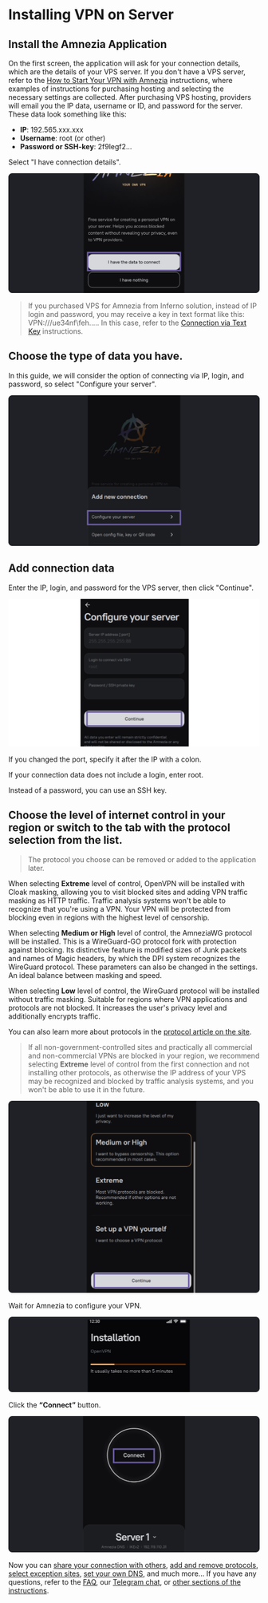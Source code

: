 # Installing VPN on Server

## Install the Amnezia Application

On the first screen, the application will ask for your connection details, which are the details of your VPS server. If you don't have a VPS server, refer to the [How to Start Your VPN with Amnezia] instructions, where examples of instructions for purchasing hosting and selecting the necessary settings are collected. After purchasing VPS hosting, providers will email you the IP data, username or ID, and password for the server. These data look something like this:

- **IP**: 192.565.xxx.xxx
- **Username**: root (or other)
- **Password or SSH-key**: 2f9legf2...

Select "I have connection details".

![](https://raw.githubusercontent.com/amnezia-vpn/amnezia.org-content/master/docs/en/instructions/01_auto-install/img/ai_en_1.png)

> If you purchased VPS for Amnezia from Inferno solution, instead of IP login and password, you may receive a key in text format like this: VPN:///ue34nf\feh..... In this case, refer to the [Connection via Text Key] instructions.

## Choose the type of data you have.

In this guide, we will consider the option of connecting via IP, login, and password, so select "Configure your server".

![](https://raw.githubusercontent.com/amnezia-vpn/amnezia.org-content/master/docs/en/instructions/01_auto-install/img/ai_en_2.png)

## Add connection data

Enter the IP, login, and password for the VPS server, then click "Continue".

![](https://raw.githubusercontent.com/amnezia-vpn/amnezia.org-content/master/docs/en/instructions/01_auto-install/img/ai_en_3.png)

If you changed the port, specify it after the IP with a colon.

If your connection data does not include a login, enter root.

Instead of a password, you can use an SSH key.

## Choose the level of internet control in your region or switch to the tab with the protocol selection from the list.

> The protocol you choose can be removed or added to the application later.

When selecting **Extreme** level of control, OpenVPN will be installed with Cloak masking, allowing you to visit blocked sites and adding VPN traffic masking as HTTP traffic. Traffic analysis systems won't be able to recognize that you're using a VPN. Your VPN will be protected from blocking even in regions with the highest level of censorship.

When selecting **Medium or High** level of control, the AmneziaWG protocol will be installed. This is a WireGuard-GO protocol fork with protection against blocking. Its distinctive feature is modified sizes of Junk packets and names of Magic headers, by which the DPI system recognizes the WireGuard protocol. These parameters can also be changed in the settings. An ideal balance between masking and speed.

When selecting **Low** level of control, the WireGuard protocol will be installed without traffic masking. Suitable for regions where VPN applications and protocols are not blocked. It increases the user's privacy level and additionally encrypts traffic.

You can also learn more about protocols in the [protocol article on the site].
>If all non-government-controlled sites and practically all commercial and non-commercial VPNs are blocked in your region, we recommend selecting **Extreme** level of control from the first connection and not installing other protocols, as otherwise the IP address of your VPS may be recognized and blocked by traffic analysis systems, and you won't be able to use it in the future.

![](https://raw.githubusercontent.com/amnezia-vpn/amnezia.org-content/master/docs/en/instructions/01_auto-install/img/ai_en_4.png)

Wait for Amnezia to configure your VPN.

![](https://raw.githubusercontent.com/amnezia-vpn/amnezia.org-content/master/docs/en/instructions/01_auto-install/img/ai_en_5.png)

Click the **“Connect”** button.

![](https://raw.githubusercontent.com/amnezia-vpn/amnezia.org-content/master/docs/en/instructions/01_auto-install/img/ai_en_6.png)

Now you can [share your connection with others], [add and remove protocols], [select exception sites], [set your own DNS], and much more... If you have any questions, refer to the [FAQ], our [Telegram chat], or [other sections of the instructions].

[How to Start Your VPN with Amnezia]: ../instructions/0_starter-guide
[file]: ../instructions/04_file-connection
[QR code]: ../instructions/05_qr-code_connection
[text key]: ../instructions/03_text-key-connection
[FAQ]: ../faq
[Telegram chat]: https://t.me/amnezia_vpn
[other sections of the instructions]: ../instructions
[Connection via Text Key]: ../instructions/03_text-key-connection
[share your connection with others]: https://amnezia.org/en/instructions/10_sharing-connect
[add and remove protocols]: https://amnezia.org/en/instructions/11_installation-configuration-protocols
[select exception sites]: https://amnezia.org/en/instructions/21_split_tunneling
[set your own DNS]: https://amnezia.org/en/instructions/06_change-dns
[protocol article on the site]: https://amnezia.org/en/instructions/09_about_protocols
